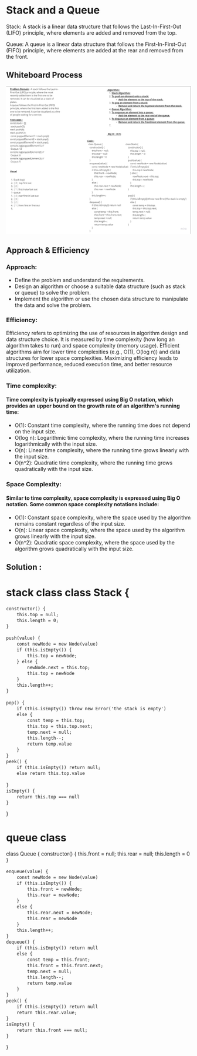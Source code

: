  # Stack and a Queue 
Stack: A stack is a linear data structure that follows the Last-In-First-Out (LIFO) principle, where elements are added and removed from the top.

Queue: A queue is a linear data structure that follows the First-In-First-Out (FIFO) principle, where elements are added at the rear and removed from the front.

## Whiteboard Process
![whiteBoard](./whiteboeard.jpg)

## Approach & Efficiency

### Approach:

- Define the problem and understand the requirements.
- Design an algorithm or choose a suitable data structure (such as stack or queue) to solve the problem.
- Implement the algorithm or use the chosen data structure to manipulate the data and solve the problem.

### Efficiency:
Efficiency refers to optimizing the use of resources in algorithm design and data structure choice.
It is measured by time complexity (how long an algorithm takes to run) and space complexity (memory usage).
Efficient algorithms aim for lower time complexities (e.g., O(1), O(log n)) and data structures for lower space complexities.
Maximizing efficiency leads to improved performance, reduced execution time, and better resource utilization.

### Time complexity:

#### Time complexity is typically expressed using Big O notation, which provides an upper bound on the growth rate of an algorithm's running time:
- O(1): Constant time complexity, where the running time does not depend on the input size.
- O(log n): Logarithmic time complexity, where the running time increases logarithmically with the input size.
- O(n): Linear time complexity, where the running time grows linearly with the input size.
- O(n^2): Quadratic time complexity, where the running time grows quadratically with the input size.

### Space Complexity:

#### Similar to time complexity, space complexity is expressed using Big O notation. Some common space complexity notations include:

- O(1): Constant space complexity, where the space used by the algorithm remains constant regardless of the input size.
- O(n): Linear space complexity, where the space used by the algorithm grows linearly with the input size.
- O(n^2): Quadratic space complexity, where the space used by the algorithm grows quadratically with the input size.

## Solution : 

# stack class class Stack {
    constructor() {
        this.top = null;
        this.length = 0;
    }

    push(value) {
        const newNode = new Node(value)
        if (this.isEmpty()) {
            this.top = newNode;
        } else {
            newNode.next = this.top;
            this.top = newNode
        }
        this.length++;
    }

    pop() {
        if (this.isEmpty()) throw new Error('the stack is empty')
        else {
            const temp = this.top;
            this.top = this.top.next;
            temp.next = null;
            this.length--;
            return temp.value
        }
    }
    peek() {
        if (this.isEmpty()) return null;
        else return this.top.value

    }
    isEmpty() {
        return this.top === null
    }
}

# queue class
class Queue {
    constructor() {
        this.front = null;
        this.rear = null;
        this.length = 0
    }

    enqueue(value) {
        const newNode = new Node(value)
        if (this.isEmpty()) {
            this.front = newNode;
            this.rear = newNode;
        }
        else {
            this.rear.next = newNode;
            this.rear = newNode
        }
        this.length++;
    }
    dequeue() {
        if (this.isEmpty()) return null
        else {
            const temp = this.front;
            this.front = this.front.next;
            temp.next = null;
            this.length--;
            return temp.value
        }
    }
    peek() {
        if (this.isEmpty()) return null
        return this.rear.value;
    }
    isEmpty() {
        return this.front === null;
    }


}
